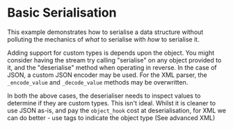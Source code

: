 # Basic Serialisation
This example demonstrates how to serialise a data structure without polluting the mechanics of _what_ to serialise with _how_ to serialise it.

Adding support for custom types is depends upon the object. You might consider having the stream try calling "serialise" on any object provided to it, and the "deserialise" method when operating in reverse.
In the case of JSON, a custom JSON encoder may be used. For the XML parser, the `_encode_value` and `_decode_value` methods may be overwritten.

In both the above cases, the deserialiser needs to inspect values to determine if they are custom types. This isn't ideal. Whilst it is cleaner to use JSON as-is, and pay the `object_hook` cost at deserialisation, for
XML we can do better - use tags to indicate the object type (See advanced XML)